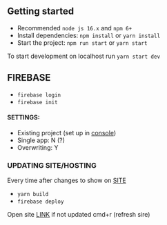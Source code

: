 ## Getting started

- Recommended `node js 16.x` and `npm 6+`
- Install dependencies: `npm install` or `yarn install`
- Start the project: `npm run start` or `yarn start`

To start development on localhost run ```yarn start dev```

## FIREBASE
- `firebase login`
- `firebase init`

#### SETTINGS:
- Existing project (set up in [console](https://console.firebase.google.com/))
- Single app: N (?)
- Overwriting: Y

### UPDATING SITE/HOSTING
Every time after changes to show on [SITE](https://moje-eeg.web.app/)

- `yarn build`
- `firebase deploy`

Open site [LINK](https://moje-eeg.web.app/) if not updated cmd+r (refresh sire)

